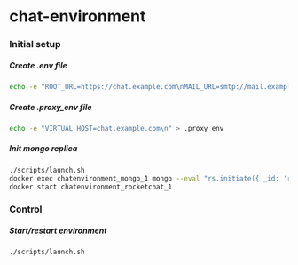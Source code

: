 # chat-environment
### Initial setup
##### Create .env file
```bash
echo -e "ROOT_URL=https://chat.example.com\nMAIL_URL=smtp://mail.example.com:25\nROCKETCHAT_URL=https://chat.example.com" > .env 
```
##### Create .proxy_env file
```bash
echo -e "VIRTUAL_HOST=chat.example.com\n" > .proxy_env 
```

##### Init mongo replica
```bash
./scripts/launch.sh
docker exec chatenvironment_mongo_1 mongo --eval "rs.initiate({ _id: 'rs0', members: [ { _id: 0, host: 'localhost:27017' } ]})"
docker start chatenvironment_rocketchat_1
```

### Control
##### Start/restart environment
```bash
./scripts/launch.sh
```

